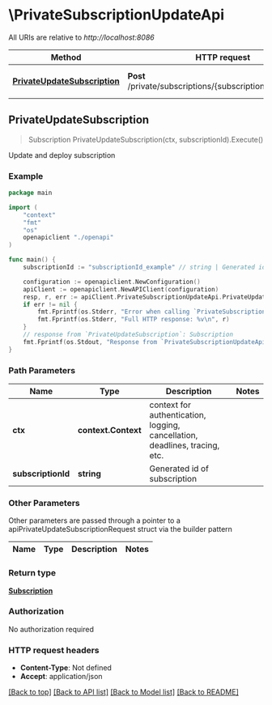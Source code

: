 # \PrivateSubscriptionUpdateApi

All URIs are relative to *http://localhost:8086*

Method | HTTP request | Description
------------- | ------------- | -------------
[**PrivateUpdateSubscription**](PrivateSubscriptionUpdateApi.md#PrivateUpdateSubscription) | **Post** /private/subscriptions/{subscriptionId}/migrations | Update and deploy subscription



## PrivateUpdateSubscription

> Subscription PrivateUpdateSubscription(ctx, subscriptionId).Execute()

Update and deploy subscription



### Example

```go
package main

import (
    "context"
    "fmt"
    "os"
    openapiclient "./openapi"
)

func main() {
    subscriptionId := "subscriptionId_example" // string | Generated id of subscription

    configuration := openapiclient.NewConfiguration()
    apiClient := openapiclient.NewAPIClient(configuration)
    resp, r, err := apiClient.PrivateSubscriptionUpdateApi.PrivateUpdateSubscription(context.Background(), subscriptionId).Execute()
    if err != nil {
        fmt.Fprintf(os.Stderr, "Error when calling `PrivateSubscriptionUpdateApi.PrivateUpdateSubscription``: %v\n", err)
        fmt.Fprintf(os.Stderr, "Full HTTP response: %v\n", r)
    }
    // response from `PrivateUpdateSubscription`: Subscription
    fmt.Fprintf(os.Stdout, "Response from `PrivateSubscriptionUpdateApi.PrivateUpdateSubscription`: %v\n", resp)
}
```

### Path Parameters


Name | Type | Description  | Notes
------------- | ------------- | ------------- | -------------
**ctx** | **context.Context** | context for authentication, logging, cancellation, deadlines, tracing, etc.
**subscriptionId** | **string** | Generated id of subscription | 

### Other Parameters

Other parameters are passed through a pointer to a apiPrivateUpdateSubscriptionRequest struct via the builder pattern


Name | Type | Description  | Notes
------------- | ------------- | ------------- | -------------


### Return type

[**Subscription**](Subscription.md)

### Authorization

No authorization required

### HTTP request headers

- **Content-Type**: Not defined
- **Accept**: application/json

[[Back to top]](#) [[Back to API list]](../README.md#documentation-for-api-endpoints)
[[Back to Model list]](../README.md#documentation-for-models)
[[Back to README]](../README.md)


